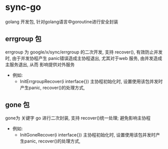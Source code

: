 # sync-go
golang 开发包, 针对golang语言中goroutine进行安全封装
## errgroup 包
errgroup 为 google/x/sync/errgroup 的二次开发, 支持 recover(), 有效防止并发时, 
由于并发协程产生 panic错误造成主协程退出, 尤其对于web 服务, 由并发造成主服务退出, 从而
影响提供对外服务
* 例如:
    * InitErrgroupRecover(i interface{}) 主协程初始化时, 设置使用该包并发时产生panic,
    recover()的处理方式,

## gone 包
gone为 关键字 go 进行二次封装, 支持 recover()统一处理; 避免影响主协程
* 例如:
    * InitGoneRecover(i interface{}) 主协程初始化时, 设置使用该包并发时产生panic,
    recover()的处理方式, 